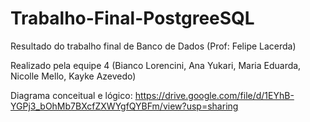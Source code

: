 # Trabalho-Final-PostgreeSQL
Resultado do trabalho final de Banco de Dados (Prof: Felipe Lacerda)

Realizado pela equipe 4
(Bianco Lorencini, Ana Yukari, Maria Eduarda, Nicolle Mello, Kayke Azevedo)

Diagrama conceitual e lógico:
https://drive.google.com/file/d/1EYhB-YGPj3_bOhMb7BXcfZXWYgfQYBFm/view?usp=sharing
